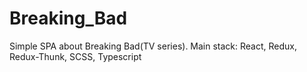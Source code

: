 # Breaking_Bad
Simple SPA about Breaking Bad(TV series). Main stack: React, Redux, Redux-Thunk, SCSS, Typescript
